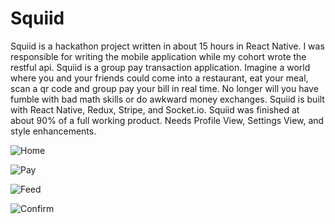 # Squiid
Squiid is a hackathon project written in about 15 hours in React Native. I was responsible for writing the mobile application while my cohort wrote the restful api. Squiid is a group pay transaction application. Imagine a world where you and your friends could come into a restaurant, eat your meal, scan a qr code and group pay your bill in real time. No longer will you have fumble with bad math skills or do awkward money exchanges. Squiid is built with React Native, Redux, Stripe, and Socket.io. Squiid was finished at about 90% of a full working product. Needs Profile View, Settings View, and style enhancements.

![Home](https://github.com/supercycle91/squiidapp/blob/master/images/home.png)

![Pay](https://github.com/supercycle91/squiidapp/blob/master/images/pay.png)

![Feed](https://github.com/supercycle91/squiidapp/blob/master/images/feed.png)

![Confirm](https://github.com/supercycle91/squiidapp/blob/master/images/confirm.png)
